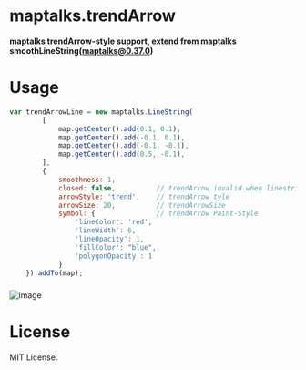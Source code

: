 # maptalks.trendArrow

**maptalks trendArrow-style support, extend from maptalks smoothLineString(maptalks@0.37.0)**

# Usage
```javascript
var trendArrowLine = new maptalks.LineString(
		[
			map.getCenter().add(0.1, 0.1),
			map.getCenter().add(-0.1, 0.1),
			map.getCenter().add(-0.1, -0.1),
			map.getCenter().add(0.5, -0.1),
		], 
		{
			smoothness: 1,			
			closed: false,          // trendArrow invalid when linestring-closed
			arrowStyle: 'trend',    // trendArrow tyle
			arrowSize: 20,          // trendArrowSize
			symbol: {               // trendArrow Paint-Style
				'lineColor': 'red',
				'lineWidth': 6,
				'lineOpacity': 1,
				'fillColor': "blue",
				'polygonOpacity': 1
			}
	}).addTo(map);
```   
###   
![image](https://github.com/JudeHu/maptalks.trendArrow/blob/master/dist/trendarrow-demo.png)

# License   
MIT License.
